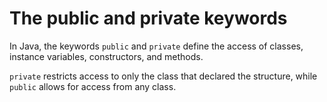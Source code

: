 # The public and private keywords

In Java, the keywords `public` and `private` define the access of classes, instance variables, constructors, and methods.

`private` restricts access to only the class that declared the structure, while `public` allows for access from any class.
